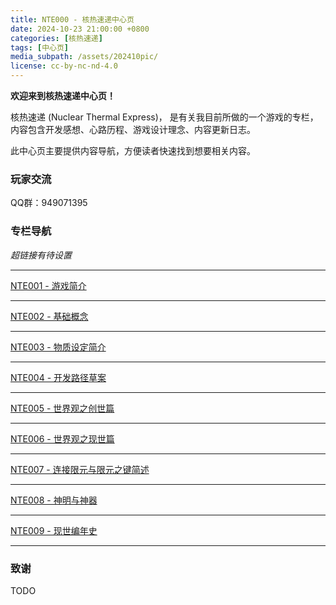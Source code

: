 ```yaml
---
title: NTE000 - 核热速递中心页
date: 2024-10-23 21:00:00 +0800
categories: [核热速递]
tags: [中心页] 
media_subpath: /assets/202410pic/
license: cc-by-nc-nd-4.0
---
```


**欢迎来到核热速递中心页！**

核热速递 (Nuclear Thermal Express)， 是有关我目前所做的一个游戏的专栏，内容包含开发感想、心路历程、游戏设计理念、内容更新日志。

此中心页主要提供内容导航，方便读者快速找到想要相关内容。

### 玩家交流

QQ群：949071395

### 专栏导航
*超链接有待设置*

----------

[NTE001 - 游戏简介](https://stagefinal.com/posts/NTE001/)

----------

[NTE002 - 基础概念](https://stagefinal.com/posts/NTE002/)

----------

[NTE003 - 物质设定简介](https://stagefinal.com/posts/NTE003/)

----------

[NTE004 - 开发路径草案](https://stagefinal.com/posts/NTE004/)

----------

[NTE005 - 世界观之创世篇](https://stagefinal.com/posts/NTE005/)

----------

[NTE006 - 世界观之现世篇](https://stagefinal.com/posts/NTE006/)

----------

[NTE007 - 连接限元与限元之键简述](https://stagefinal.com/posts/NTE007/)

---

[NTE008 - 神明与神器](https://stagefinal.com/posts/NTE008/)

---

[NTE009 - 现世编年史](https://stagefinal.com/posts/NTE009/)

---



### 致谢

TODO
